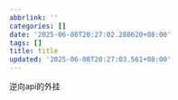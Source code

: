 ```yaml
---
abbrlink: ''
categories: []
date: '2025-06-08T20:27:02.288620+08:00'
tags: []
title: title
updated: '2025-06-08T20:27:03.561+08:00'
---
```

逆向api的外挂
